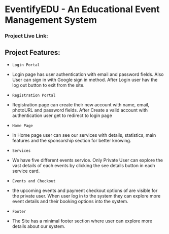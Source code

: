 # EventifyEDU - An Educational Event Management System


### Project Live Link: 


## Project Features:

- `Login Portal` 
 - Login page has user authentication with email and password fields. Also User can sign in with Google sign in method. After Login user hav the log out button to exit from the site.


- `Registration Portal` 
 - Registration page can create their new account with name, email, photoURL and password fields. After Create a valid account with authentication user get to redirect to login page


- `Home Page` 
 - In Home page user can see our services with details, statistics, main features and the sponsorship section for better knowing.


 - `Services` 
 - We have five different events service. Only Private User can explore the vast details of each events by clicking the see details button in each service card.


- `Events and Checkout` 
 - the upcoming events and payment checkout options of are visible for the private user. When user log in to the system they can explore more event details and their booking options into the system.


- `Footer` 
 - The Site has a minimal footer section where user can explore more details about our system.